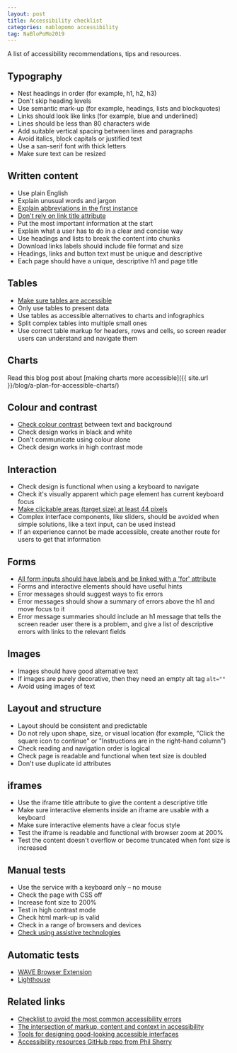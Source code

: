 ```yaml
---
layout: post
title: Accessibility checklist
categories: nablopomo accessibility
tag: NaBloPoMo2019
---
```


<p class="lede">A list of accessibility recommendations, tips and resources.</p>

## Typography

*   Nest headings in order (for example, h1, h2, h3)
*   Don't skip heading levels
*   Use semantic mark-up (for example, headings, lists and blockquotes)
*   Links should look like links (for example, blue and underlined)
*   Lines should be less than 80 characters wide
*   Add suitable vertical spacing between lines and paragraphs
*   Avoid italics, block capitals or justified text
*   Use a san-serif font with thick letters
*   Make sure text can be resized

## Written content

*   Use plain English
*   Explain unusual words and jargon
*   [Explain abbreviations in the first instance](https://developer.paciellogroup.com/blog/2019/03/short-note-the-abbreviation-appreciation-society/)
*   [Don't rely on link title attribute](https://developer.paciellogroup.com/blog/2010/11/using-the-html-title-attribute/)
*   Put the most important information at the start
*   Explain what a user has to do in a clear and concise way
*   Use headings and lists to break the content into chunks
*   Download links labels should include file format and size
*   Headings, links and button text must be unique and descriptive
*   Each page should have a unique, descriptive h1 and page title

## Tables

*   [Make sure tables are accessible](https://www.gov.uk/guidance/content-design/tables#how-to-make-tables-accessible)
*   Only use tables to present data
*   Use tables as accessible alternatives to charts and infographics
*   Split complex tables into multiple small ones
*   Use correct table markup for headers, rows and cells, so screen reader users can understand and navigate them

## Charts

Read this blog post about [making charts more accessible]({{ site.url }}/blog/a-plan-for-accessible-charts/)

## Colour and contrast

*   [Check colour contrast](http://webaim.org/resources/contrastchecker/) between text and background
*   Check design works in black and white
*   Don't communicate using colour alone
*   Check design works in high contrast mode

## Interaction

*   Check design is functional when using a keyboard to navigate
*   Check it's visually apparent which page element has current keyboard focus
*   [Make clickable areas (target size) at least 44 pixels](https://ishadeed.com/article/clickable-area/)
*   Complex interface components, like sliders, should be avoided when simple solutions, like a text input, can be used instead
*   If an experience cannot be made accessible, create another route for users to get that information

## Forms

*   [All form inputs should have labels and be linked with a 'for' attribute](https://www.w3.org/WAI/tutorials/forms/labels/#associating-labels-explicitly)
*   Forms and interactive elements should have useful hints
*   Error messages should suggest ways to fix errors
*   Error messages should show a summary of errors above the h1 and move focus to it
*   Error message summaries should include an h1 message that tells the screen reader user there is a problem, and give a list of descriptive errors with links to the relevant fields

## Images

*   Images should have good alternative text
*   If images are purely decorative, then they need an empty alt tag `alt=""`
*   Avoid using images of text

## Layout and structure

*   Layout should be consistent and predictable
*   Do not rely upon shape, size, or visual location (for example, "Click the square icon to continue" or "Instructions are in the right-hand column")
*   Check reading and navigation order is logical
*   Check page is readable and functional when text size is doubled
*   Don't use duplicate id attributes

## iframes

*   Use the iframe title attribute to give the content a descriptive title
*   Make sure interactive elements inside an iframe are usable with a keyboard
*   Make sure interactive elements have a clear focus style
*   Test the iframe is readable and functional with browser zoom at 200%
*   Test the content doesn't overflow or become truncated when font size is increased

## Manual tests

*   Use the service with a keyboard only – no mouse
*   Check the page with CSS off
*   Increase font size to 200%
*   Test in high contrast mode
*   Check html mark-up is valid
*   Check in a range of browsers and devices
*   [Check using assistive technologies](https://accessibility.blog.gov.uk/2018/09/27/assistive-technology-tools-you-can-use-at-no-cost/)

## Automatic tests

*   [WAVE Browser Extension](https://wave.webaim.org/extension/)
*   [Lighthouse](https://developers.google.com/web/tools/lighthouse)

## Related links

*   [Checklist to avoid the most common accessibility errors](https://www.brucelawson.co.uk/2019/checklist-to-avoid-the-most-common-accessibility-errors/)
*   [The intersection of markup, content and context in accessibility](https://www.24a11y.com/2019/the-intersection-of-markup-content-and-context-in-accessibility/)
*   [Tools for designing good-looking accessible interfaces](https://fossheim.io/writing/posts/accessible-design-tools/)
*   [Accessibility resources GitHub repo from  Phil Sherry](https://github.com/hmrc/accessibility)